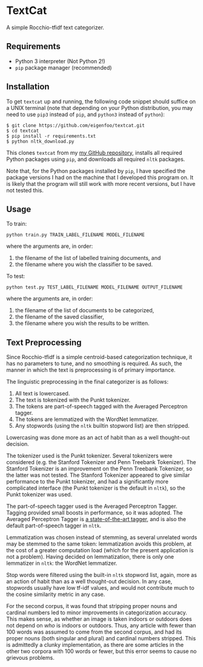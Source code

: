 # TextCat

A simple Rocchio-tfidf text categorizer.

## Requirements

* Python 3 interpreter (Not Python 2!)
* `pip` package manager (recommended)

## Installation

To get `textcat` up and running, the following code snippet should suffice on a
UNIX terminal (note that depending on your Python distribution, you may need to
use `pip3` instead of `pip`, and `python3` instead of `python`):

```
$ git clone https://github.com/eigenfoo/textcat.git
$ cd textcat
$ pip install -r requirements.txt
$ python nltk_download.py
```

This clones `textcat` from my [my GitHub
repository](https://github.com/eigenfoo/textcat), installs all required Python
packages using `pip`, and downloads all required `nltk` packages.

Note that, for the Python packages installed by `pip`, I have specified the
package versions I had on the machine that I developed this program on. It is
likely that the program will still work with more recent versions, but I have
not tested this.

## Usage

To train:

```
python train.py TRAIN_LABEL_FILENAME MODEL_FILENAME
```

where the arguments are, in order:
1. the filename of the list of labelled training documents, and 
2. the filename where you wish the classifier to be saved.

To test:

```
python test.py TEST_LABEL_FILENAME MODEL_FILENAME OUTPUT_FILENAME
```

where the arguments are, in order:
1. the filename of the list of documents to be categorized, 
2. the filename of the saved classifier,
3. the filename where you wish the results to be written.

## Text Preprocessing

Since Rocchio-tfidf is a simple centroid-based categorization technique, it has
no parameters to tune, and no smoothing is required. As such, the manner in
which the text is preprocessing is of primary importance.

The linguistic preprocessing in the final categorizer is as follows:

1. All text is lowercased.
2. The text is tokenized with the Punkt tokenizer.
3. The tokens are part-of-speech tagged with the Averaged Perceptron tagger.
4. The tokens are lemmatized with the WordNet lemmatizer.
5. Any stopwords (using the `nltk` builtin stopword list) are then stripped.

Lowercasing was done more as an act of habit than as a well thought-out
decision.

The tokenizer used is the Punkt tokenizer. Several tokenizers were considered
(e.g. the Stanford Tokenizer and Penn Treebank Tokenizer). The Stanford
Tokenizer is an improvement on the Penn Treebank Tokenizer, so the latter was
not tested. The Stanford Tokenizer appeared to give similar performance to the
Punkt tokenizer, and had a significantly more complicated interface (the Punkt
tokenizer is the default in `nltk`), so the Punkt tokenizer was used.

The part-of-speech tagger used is the Averaged Perceptron Tagger. Tagging
provided small boosts in performance, so it was adopted. The Averaged Perceptron
Tagger is [a state-of-the-art
tagger](https://explosion.ai/blog/part-of-speech-pos-tagger-in-python), and is
also the default part-of-speech tagger in `nltk`.

Lemmatization was chosen instead of stemming, as several unrelated words may be
stemmed to the same token: lemmatization avoids this problem, at the cost of
a greater computation load (which for the present application is not a problem).
Having decided on lemmatization, there is only one lemmatizer in `nltk`: the
WordNet lemmatizer.

Stop words were filtered using the built-in `nltk` stopword list, again, more as
an action of habit than as a well thought-out decision. In any case, stopwords
usually have low tf-idf values, and would not contribute much to the cosine
similarity metric in any case.

For the second corpus, it was found that stripping proper nouns and cardinal
numbers led to minor improvements in categorization accuracy. This makes sense,
as whether an image is taken indoors or outdoors does not depend on _who_ is
indoors or outdoors. Thus, any article with fewer than 100 words was assumed to
come from the second corpus, and had its proper nouns (both singular and plural)
and cardinal numbers stripped. This is admittedly a clunky implementation, as
there are some articles in the other two corpora with 100 words or fewer, but
this error seems to cause no grievous problems.
